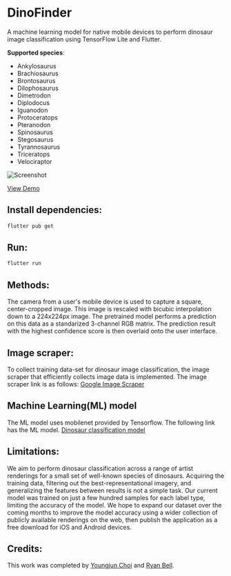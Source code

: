 # DinoFinder

A machine learning model for native mobile devices to perform dinosaur image classification using TensorFlow Lite and Flutter.

**Supported species**:

- Ankylosaurus
- Brachiosaurus
- Brontosaurus
- Dilophosaurus
- Dimetrodon
- Diplodocus
- Iguanodon
- Protoceratops
- Pteranodon
- Spinosaurus
- Stegosaurus
- Tyrannosaurus
- Triceratops
- Velociraptor

![Screenshot](https://user-images.githubusercontent.com/25379378/68976451-a1e20380-07aa-11ea-8955-b745dafc445e.png)

[View Demo](https://github.com/iRyanBell/flutter_dinofinder/raw/master/demo.mp4)

## Install dependencies:

```bash
flutter pub get
```

## Run:

```bash
flutter run
```

## Methods:

The camera from a user's mobile device is used to capture a square, center-cropped image. This image is rescaled with bicubic interpolation down to a 224x224px image. The pretrained model performs a prediction on this data as a standarized 3-channel RGB matrix. The prediction result with the highest confidence score is then overlaid onto the user interface.

## Image scraper:

To collect training data-set for dinosaur image classification, the image scraper that efficiently collects image data is implemented. The image scraper link is as follows:
[Google Image Scraper](https://github.com/parang17/Google_image_downloader)

## Machine Learning(ML) model 
The ML model uses mobilenet provided by Tensorflow. The following link has the ML model.
[Dinosaur classification model](https://github.com/parang17/dinosaur_classification)


## Limitations:

We aim to perform dinosaur classification across a range of artist renderings for a small set of well-known species of dinosaurs. Acquiring the training data, filtering out the best-representational imagery, and generalizing the features between results is not a simple task. Our current model was trained on just a few hundred samples for each label type, limiting the accuracy of the model. We hope to expand our dataset over the coming months to improve the model accuracy using a wider collection of publicly available renderings on the web, then publish the application as a free download for iOS and Android devices.

## Credits:

This work was completed by [Youngjun Choi](https://www.linkedin.com/in/dr-youngjun-choi/) and [Ryan Bell](https://www.linkedin.com/in/iryanbell/).
